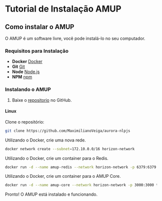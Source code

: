 # Tutorial de Instalação AMUP

## Como instalar o AMUP

O AMUP é um software livre, você pode instalá-lo no seu computador.

### Requisitos para Instalação

* **Docker** [Docker](https://www.docker.com/community-edition)
* **Git** [Git](https://git-scm.com/)
* **Node** [Node.js](https://nodejs.org/)
* **NPM** [npm](https://www.npmjs.com/)

### Instalando o AMUP

1. Baixe o [repositorio](https://github.com/MaximilianoVeiga/aurora-nlpjs) no GitHub.


#### Linux

Clone o repositório:

```bash
git clone https://github.com/MaximilianoVeiga/aurora-nlpjs
```

Utilizando o Docker, crie uma nova rede.

```bash
docker network create --subnet=172.10.0.0/16 horizon-network
```

Utilizando o Docker, crie um container para o Redis.

```bash
docker run -d --name amup-redis --network horizon-network -p 6379:6379 redis
```

Utilizando o Docker, crie um container para o AMUP Core.

```bash
docker run -d --name amup-core --network horizon-network -p 3000:3000 thehorizondev/amup:0.0.5
```

Pronto! O AMUP está instalado e funcionando.
